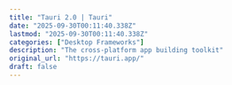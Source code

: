 ```yaml
---
title: "Tauri 2.0 | Tauri"
date: "2025-09-30T00:11:40.338Z"
lastmod: "2025-09-30T00:11:40.338Z"
categories: ["Desktop Frameworks"]
description: "The cross-platform app building toolkit"
original_url: "https://tauri.app/"
draft: false
---
```

